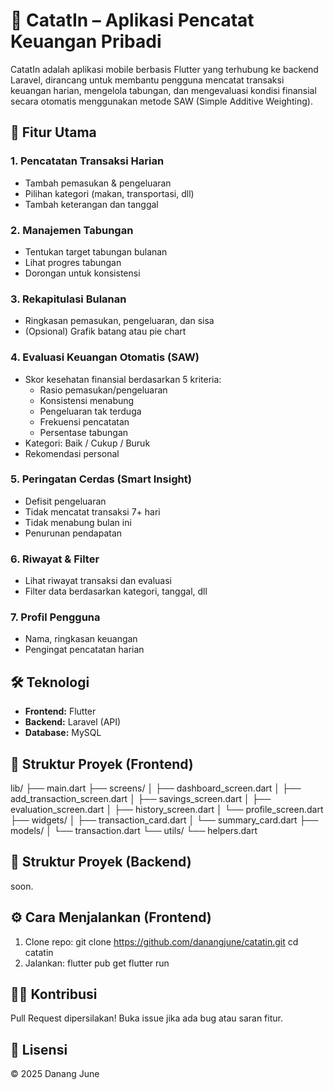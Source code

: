 # 📘 CatatIn – Aplikasi Pencatat Keuangan Pribadi

CatatIn adalah aplikasi mobile berbasis Flutter yang terhubung ke backend Laravel, dirancang untuk membantu pengguna mencatat transaksi keuangan harian, mengelola tabungan, dan mengevaluasi kondisi finansial secara otomatis menggunakan metode SAW (Simple Additive Weighting).

## 🚀 Fitur Utama

### 1. Pencatatan Transaksi Harian
- Tambah pemasukan & pengeluaran
- Pilihan kategori (makan, transportasi, dll)
- Tambah keterangan dan tanggal

### 2. Manajemen Tabungan
- Tentukan target tabungan bulanan
- Lihat progres tabungan
- Dorongan untuk konsistensi

### 3. Rekapitulasi Bulanan
- Ringkasan pemasukan, pengeluaran, dan sisa
- (Opsional) Grafik batang atau pie chart

### 4. Evaluasi Keuangan Otomatis (SAW)
- Skor kesehatan finansial berdasarkan 5 kriteria:
  - Rasio pemasukan/pengeluaran
  - Konsistensi menabung
  - Pengeluaran tak terduga
  - Frekuensi pencatatan
  - Persentase tabungan
- Kategori: Baik / Cukup / Buruk
- Rekomendasi personal

### 5. Peringatan Cerdas (Smart Insight)
- Defisit pengeluaran
- Tidak mencatat transaksi 7+ hari
- Tidak menabung bulan ini
- Penurunan pendapatan

### 6. Riwayat & Filter
- Lihat riwayat transaksi dan evaluasi
- Filter data berdasarkan kategori, tanggal, dll

### 7. Profil Pengguna
- Nama, ringkasan keuangan
- Pengingat pencatatan harian

## 🛠 Teknologi
- **Frontend:** Flutter
- **Backend:** Laravel (API)
- **Database:** MySQL

## 📂 Struktur Proyek (Frontend)

lib/
├── main.dart
├── screens/
│ ├── dashboard_screen.dart
│ ├── add_transaction_screen.dart
│ ├── savings_screen.dart
│ ├── evaluation_screen.dart
│ ├── history_screen.dart
│ └── profile_screen.dart
├── widgets/
│ ├── transaction_card.dart
│ └── summary_card.dart
├── models/
│ └── transaction.dart
└── utils/
└── helpers.dart

## 📂 Struktur Proyek (Backend)

soon.

## ⚙️ Cara Menjalankan (Frontend)

1. Clone repo:
   git clone https://github.com/danangjune/catatin.git
   cd catatin
2. Jalankan:
   flutter pub get
   flutter run

## 🧑‍💻 Kontribusi
Pull Request dipersilakan! Buka issue jika ada bug atau saran fitur.

## 📄 Lisensi
© 2025 Danang June

